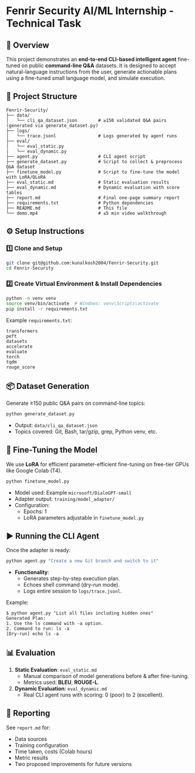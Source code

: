 # Fenrir Security AI/ML Internship - Technical Task

## 📌 Overview

This project demonstrates an **end-to-end CLI-based intelligent agent** fine-tuned on public **command-line Q&A** datasets. It is designed to accept natural-language instructions from the user, generate actionable plans using a fine-tuned small language model, and simulate execution.

## 📂 Project Structure

```
Fenrir-Security/
├── data/
│   └── cli_qa_dataset.json        # ≥150 validated Q&A pairs (generated via generate_dataset.py)
├── logs/
│   └── trace.jsonl                # Logs generated by agent runs
├── eval/
│   └── eval_static.py
|   └── eval_dynamic.py
├── agent.py                       # CLI agent script
├── generate_dataset.py            # Script to collect & preprocess Q&A dataset
├── finetune_model.py              # Script to fine-tune the model with LoRA/QLoRA
├── eval_static.md                 # Static evaluation results
├── eval_dynamic.md                # Dynamic evaluation with score tables
├── report.md                      # Final one-page summary report
├── requirements.txt               # Python dependencies
├── README.md                      # This file
└── demo.mp4                       # ≤5 min video walkthrough
```

## ⚙️ Setup Instructions

### 1️⃣ Clone and Setup

```bash
git clone git@github.com:kunalkosh2004/Fenrir-Security.git
cd Fenrir-Security
```

### 2️⃣ Create Virtual Environment & Install Dependencies

```bash
python -m venv venv
source venv/bin/activate  # Windows: venv\Scripts\activate
pip install -r requirements.txt
```

Example `requirements.txt`:

```
transformers
peft
datasets
accelerate
evaluate
torch
tqdm
rouge_score
```

## 📦 Dataset Generation

Generate ≥150 public Q&A pairs on command-line topics:

```bash
python generate_dataset.py
```

- Output: `data/cli_qa_dataset.json`
- Topics covered: Git, Bash, tar/gzip, grep, Python venv, etc.

## 🎯 Fine-Tuning the Model

We use **LoRA** for efficient parameter-efficient fine-tuning on free-tier GPUs like Google Colab (T4).

```bash
python finetune_model.py
```

- Model used: Example `microsoft/DialoGPT-small`
- Adapter output: `training/model_adapter/`
- Configuration:
  - Epochs: 1
  - LoRA parameters adjustable in `finetune_model.py`

## ▶️ Running the CLI Agent

Once the adapter is ready:

```bash
python agent.py "Create a new Git branch and switch to it"
```

- **Functionality**:
  - Generates step-by-step execution plan.
  - Echoes shell command (dry-run mode).
  - Logs entire session to `logs/trace.jsonl`.

Example:

```
$ python agent.py "List all files including hidden ones"
Generated Plan:
1. Use the ls command with -a option.
2. Command to run: ls -a
[Dry-run] echo ls -a
```

## 📊 Evaluation

1. **Static Evaluation**: `eval_static.md`
   - Manual comparison of model generations before & after fine-tuning.
   - Metrics used: **BLEU**, **ROUGE-L**.
2. **Dynamic Evaluation**: `eval_dynamic.md`
   - Real CLI agent runs with scoring: 0 (poor) to 2 (excellent).

## 📝 Reporting

See `report.md` for:

- Data sources
- Training configuration
- Time taken, costs (Colab hours)
- Metric results
- Two proposed improvements for future versions
